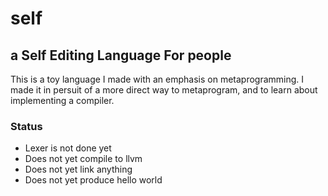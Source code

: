 # self
## a Self Editing Language For people

This is a toy language I made with an emphasis on metaprogramming.
I made it in persuit of a more direct way to metaprogram, and to
learn about implementing a compiler.

### Status
* Lexer is not done yet
* Does not yet compile to llvm
* Does not yet link anything
* Does not yet produce hello world